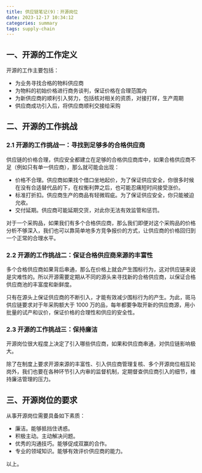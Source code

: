 ```yaml
---
title: 供应链笔记(9)：开源岗位
date: 2023-12-17 10:34:12
categories: summary
tags: supply-chain
---
```


## 一、开源的工作定义

开源的工作主要包括：

 - 为业务寻找合格的物料供应商
 - 为物料的初始价格进行商务谈判，保证价格在合理范围内
 - 为新供应商的顺利引入努力，包括核对相关的资质，对接打样，生产周期
 - 供应商成功引入后，将供应商顺利交接给采购

## 二、开源的工作挑战

### 2.1 开源的工作挑战一：寻找到足够多的合格供应商

供应链的价格合理，供应安全都建立在足够的合格供应商库中，如果合格供应商不足（例如只有单一供应商），那么就可能会出现：

 - 价格不合理。供应商如果找个借口坐地起价，为了保证供应安全，你很多时候在没有合适替代品的下，在权衡利弊之后，也可能忍痛短时间接受涨价。
 - 标准打折扣。供应商生产的商品有轻微瑕疵。为了保证供应安全，你只能被迫允收。
 - 交付延期。供应商可能延期交货，对此你无法有效监管和惩罚。

对于一个采购品，如果我们有多个合格供应商，那么我们即便对这个采购品的价格分析不够深入，我们也可以靠简单地多方竞争报价的方式，让供应商的价格回归到一个正常的合理水平。

### 2.2 开源的工作挑战二：保证合格供应商来源的丰富性

多个合格供应商如果背后串通，那么在价格上就会产生围标行为，这对供应链来说是灾难性的。所以开源需要定期从不同的源头来寻找新的合格供应商，以保证合格供应商池的丰富度和新鲜度。

只有在源头上保证供应商的不断引入，才能有效减少围标行为的产生。为此，斑马供应链要求对于年采购额大于 1000 万的品，每年都要争取开新的供应商源，用小批量的试产和议价，保证价格的合理性和供应的安全性。

### 2.3 开源的工作挑战三：保持廉洁

开源岗位很大程度上决定了引入哪些供应商，如果和供应商串通，对供应链影响极大。

除了在制度上要求开源来源的丰富性、引入供应商管理复核、多个开源岗位相互轮岗外，我们也要在各种环节引入内审的监督机制，定期督查供应商引入的细节，维持廉洁管理的压力。

## 三、开源岗位的要求

从事开源岗位需要具备如下素质：
 - 廉洁。能够抵挡住诱惑。
 - 积极主动。主动解决问题。
 - 优秀的沟通技巧。能够促成双赢的合作。
 - 专业的领域知识。能够有效评价供应商的能力。

以上。
